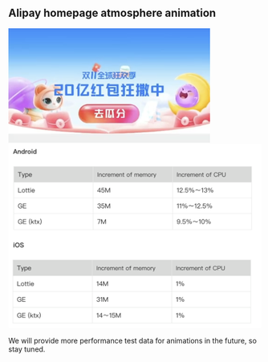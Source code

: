 ## Alipay homepage atmosphere animation
![AnimationImage](1.png)
![DataImage](2.png)

We will provide more performance test data for animations in the future, so stay tuned.